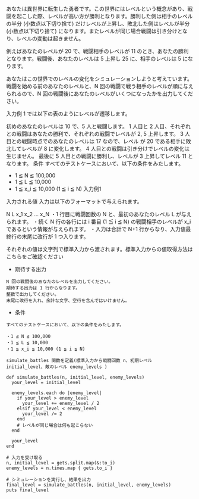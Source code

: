 あなたは異世界に転生した勇者です。この世界にはレベルという概念があり、戦闘を起こした際、レベルが高い方が勝利となります。勝利した側は相手のレベルの半分 (小数点以下切り捨て) だけレベルが上昇し、敗北した側はレベルが半分 (小数点以下切り捨て) になります。またレベルが同じ場合戦闘は引き分けとなり、レベルの変動は起きません。

例えばあなたのレベルが 20 で、戦闘相手のレベルが 11 のとき、あなたの勝利となります。戦闘後、あなたのレベルは 5 上昇し 25 に、相手のレベルは 5 になります。

あなたはこの世界でのレベルの変化をシミュレーションしようと考えています。
戦闘を始める前のあなたのレベルと、N 回の戦闘で戦う相手のレベルが順に与えられるので、N 回の戦闘後にあなたのレベルがいくつになったかを出力してください。

入力例 1 では以下の表のようにレベルが遷移します。

初めのあなたのレベルは 10 で、5 人と戦闘します。
1 人目と 2 人目、それぞれとの戦闘はあなたの勝利で、それぞれの戦闘でレベルが 2, 5 上昇します。
3 人目との戦闘時点でのあなたのレベルは 17 なので、レベル が 20 である相手に敗北してレベルが 8 に変化します。
4 人目との戦闘は引き分けでレベルの変化は生じません。
最後に 5 人目との戦闘に勝利し、レベルが 3 上昇してレベル 11 となります。
条件
すべてのテストケースにおいて、以下の条件をみたします。
* 1 ≦ N ≦ 100,000
* 1 ≦ L ≦ 10,000
* 1 ≦ x_i ≦ 10,000 (1 ≦ i ≦ N)
入力例1

入力される値
入力は以下のフォーマットで与えられます。

N L
x_1
x_2
...
x_N
・1 行目に戦闘回数の N と、最初のあなたのレベル L が与えられます。
・続く N 行の各行には i 番目 (1 ≦ i ≦ N) の戦闘相手のレベルが x_i であるという情報が与えられます。
・入力は合計で N+1 行からなり、入力値最終行の末尾に改行が 1 つ入ります。

それぞれの値は文字列で標準入力から渡されます。標準入力からの値取得方法はこちらをご確認ください
- 期待する出力
```
N 回の戦闘後のあなたのレベルを出力してください。
期待する出力は 1 行からなります。
整数で出力してください。
末尾に改行を入れ、余計な文字、空行を含んではいけません。
```

- 条件
```
すべてのテストケースにおいて、以下の条件をみたします。

・1 ≦ N ≦ 100,000
・1 ≦ L ≦ 10,000
・1 ≦ x_i ≦ 10,000 (1 ≦ i ≦ N)
```

```
simulate_battles 関数を定義(標準入力から戦闘回数 n、初期レベル initial_level、敵のレベル enemy_levels )

def simulate_battles(n, initial_level, enemy_levels)
  your_level = initial_level

  enemy_levels.each do |enemy_level|
    if your_level > enemy_level
      your_level += enemy_level / 2
    elsif your_level < enemy_level
      your_level /= 2
    end
    # レベルが同じ場合は何も起こらない
  end

  your_level
end

# 入力を受け取る
n, initial_level = gets.split.map(&:to_i)
enemy_levels = n.times.map { gets.to_i }

# シミュレーションを実行し、結果を出力
final_level = simulate_battles(n, initial_level, enemy_levels)
puts final_level
```


